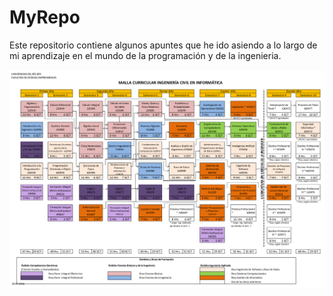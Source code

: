 # MyRepo

Este repositorio contiene algunos apuntes que he ido asiendo a lo largo de mi aprendizaje en el mundo de la programación y de la ingenieria.

![Malla Icinf G:2021](/MallaIcinf.png)
